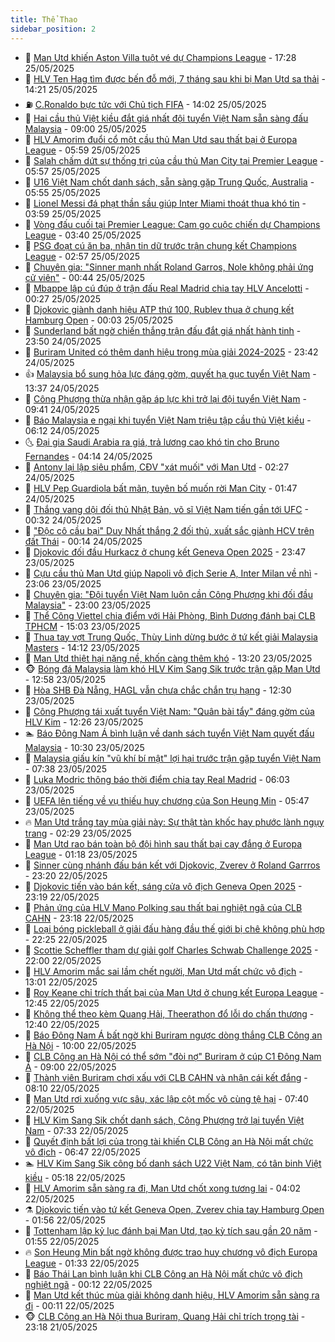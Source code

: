 ```yaml
---
title: Thể Thao
sidebar_position: 2
---
```


<!-- dantri-the-thao:START -->
- 🎡 [Man Utd khiến Aston Villa tuột vé dự Champions League](https://dantri.com.vn/the-thao/man-utd-khien-aston-villa-tuot-ve-du-champions-league-20250526002838400.htm) - 17:28 25/05/2025
- 💯 [HLV Ten Hag tìm được bến đỗ mới, 7 tháng sau khi bị Man Utd sa thải](https://dantri.com.vn/the-thao/hlv-ten-hag-tim-duoc-ben-do-moi-7-thang-sau-khi-bi-man-utd-sa-thai-20250525212114614.htm) - 14:21 25/05/2025
- ⛽️ [C.Ronaldo bực tức với Chủ tịch FIFA](https://dantri.com.vn/the-thao/cronaldo-buc-tuc-voi-chu-tich-fifa-20250525210220664.htm) - 14:02 25/05/2025
- 💃 [Hai cầu thủ Việt kiều đắt giá nhất đội tuyển Việt Nam sẵn sàng đấu Malaysia](https://dantri.com.vn/the-thao/hai-cau-thu-viet-kieu-dat-gia-nhat-doi-tuyen-viet-nam-san-sang-dau-malaysia-20250525123911976.htm) - 09:00 25/05/2025
- 🌈 [HLV Amorim đuổi cổ một cầu thủ Man Utd sau thất bại ở Europa League](https://dantri.com.vn/the-thao/hlv-amorim-duoi-co-mot-cau-thu-man-utd-sau-that-bai-o-europa-league-20250525123549346.htm) - 05:59 25/05/2025
- 🦅 [Salah chấm dứt sự thống trị của cầu thủ Man City tại Premier League](https://dantri.com.vn/the-thao/salah-cham-dut-su-thong-tri-cua-cau-thu-man-city-tai-premier-league-20250525112447022.htm) - 05:57 25/05/2025
- 🌝 [U16 Việt Nam chốt danh sách, sẵn sàng gặp Trung Quốc, Australia](https://dantri.com.vn/the-thao/u16-viet-nam-chot-danh-sach-san-sang-gap-trung-quoc-australia-20250525125504196.htm) - 05:55 25/05/2025
- 🚀 [Lionel Messi đá phạt thần sầu giúp Inter Miami thoát thua khó tin](https://dantri.com.vn/the-thao/lionel-messi-da-phat-than-sau-giup-inter-miami-thoat-thua-kho-tin-20250525105929704.htm) - 03:59 25/05/2025
- 🎉 [Vòng đấu cuối tại Premier League: Cam go cuộc chiến dự Champions League](https://dantri.com.vn/the-thao/vong-dau-cuoi-tai-premier-league-cam-go-cuoc-chien-du-champions-league-20250525103912048.htm) - 03:40 25/05/2025
- 📝 [PSG đoạt cú ăn ba, nhận tin dữ trước trận chung kết Champions League](https://dantri.com.vn/the-thao/psg-doat-cu-an-ba-nhan-tin-du-truoc-tran-chung-ket-champions-league-20250525095721183.htm) - 02:57 25/05/2025
- 🦄 [Chuyên gia: &quot;Sinner mạnh nhất Roland Garros, Nole không phải ứng cử viên&quot;](https://dantri.com.vn/the-thao/chuyen-gia-sinner-manh-nhat-roland-garros-nole-khong-phai-ung-cu-vien-20250524230333469.htm) - 00:44 25/05/2025
- 🎉 [Mbappe lập cú đúp ở trận đấu Real Madrid chia tay HLV Ancelotti](https://dantri.com.vn/the-thao/mbappe-lap-cu-dup-o-tran-dau-real-madrid-chia-tay-hlv-ancelotti-20250525072502951.htm) - 00:27 25/05/2025
- 💼 [Djokovic giành danh hiệu ATP thứ 100, Rublev thua ở chung kết Hamburg Open](https://dantri.com.vn/the-thao/djokovic-gianh-danh-hieu-atp-thu-100-rublev-thua-o-chung-ket-hamburg-open-20250525070108012.htm) - 00:03 25/05/2025
- 🤡 [Sunderland bất ngờ chiến thắng trận đấu đắt giá nhất hành tinh](https://dantri.com.vn/the-thao/sunderland-bat-ngo-chien-thang-tran-dau-dat-gia-nhat-hanh-tinh-20250525064016754.htm) - 23:50 24/05/2025
- 🦆 [Buriram United có thêm danh hiệu trong mùa giải 2024-2025](https://dantri.com.vn/the-thao/buriram-united-co-them-danh-hieu-trong-mua-giai-2024-2025-20250524234921180.htm) - 23:42 24/05/2025
- 👍 [Malaysia bổ sung hỏa lực đáng gờm, quyết hạ gục tuyển Việt Nam](https://dantri.com.vn/the-thao/malaysia-bo-sung-hoa-luc-dang-gom-quyet-ha-guc-tuyen-viet-nam-20250524203628988.htm) - 13:37 24/05/2025
- 💼 [Công Phượng thừa nhận gặp áp lực khi trở lại đội tuyển Việt Nam](https://dantri.com.vn/the-thao/cong-phuong-thua-nhan-gap-ap-luc-khi-tro-lai-doi-tuyen-viet-nam-20250524164113345.htm) - 09:41 24/05/2025
- 🦒 [Báo Malaysia e ngại khi tuyển Việt Nam triệu tập cầu thủ Việt kiều](https://dantri.com.vn/the-thao/bao-malaysia-e-ngai-khi-tuyen-viet-nam-trieu-tap-cau-thu-viet-kieu-20250524131230184.htm) - 06:12 24/05/2025
- 🌜 [Đại gia Saudi Arabia ra giá, trả lương cao khó tin cho Bruno Fernandes](https://dantri.com.vn/the-thao/dai-gia-saudi-arabia-ra-gia-tra-luong-cao-kho-tin-cho-bruno-fernandes-20250524111404068.htm) - 04:14 24/05/2025
- 🦆 [Antony lại lập siêu phẩm, CĐV &quot;xát muối&quot; với Man Utd](https://dantri.com.vn/the-thao/antony-lai-lap-sieu-pham-cdv-xat-muoi-voi-man-utd-20250524092014440.htm) - 02:27 24/05/2025
- 💪 [HLV Pep Guardiola bất mãn, tuyên bố muốn rời Man City](https://dantri.com.vn/the-thao/hlv-pep-guardiola-bat-man-tuyen-bo-muon-roi-man-city-20250523232343733.htm) - 01:47 24/05/2025
- 🧠 [Thắng vang dội đối thủ Nhật Bản, võ sĩ Việt Nam tiến gần tới UFC](https://dantri.com.vn/the-thao/thang-vang-doi-doi-thu-nhat-ban-vo-si-viet-nam-tien-gan-toi-ufc-20250524073222482.htm) - 00:32 24/05/2025
- 🦄 [&quot;Độc cô cầu bại&quot; Duy Nhất thắng 2 đối thủ, xuất sắc giành HCV trên đất Thái](https://dantri.com.vn/the-thao/doc-co-cau-bai-duy-nhat-thang-2-doi-thu-xuat-sac-gianh-hcv-tren-dat-thai-20250524071420233.htm) - 00:14 24/05/2025
- 🥸 [Djokovic đối đầu Hurkacz ở chung kết Geneva Open 2025](https://dantri.com.vn/the-thao/djokovic-doi-dau-hurkacz-o-chung-ket-geneva-open-2025-20250524064455938.htm) - 23:47 23/05/2025
- 🤠 [Cựu cầu thủ Man Utd giúp Napoli vô địch Serie A, Inter Milan về nhì](https://dantri.com.vn/the-thao/cuu-cau-thu-man-utd-giup-napoli-vo-dich-serie-a-inter-milan-ve-nhi-20250524060621037.htm) - 23:06 23/05/2025
- 👺 [Chuyên gia: &quot;Đội tuyển Việt Nam luôn cần Công Phượng khi đối đầu Malaysia&quot;](https://dantri.com.vn/the-thao/chuyen-gia-doi-tuyen-viet-nam-luon-can-cong-phuong-khi-doi-dau-malaysia-20250523180815298.htm) - 23:00 23/05/2025
- 📝 [Thể Công Viettel chia điểm với Hải Phòng, Bình Dương đánh bại CLB TPHCM](https://dantri.com.vn/the-thao/the-cong-viettel-chia-diem-voi-hai-phong-binh-duong-danh-bai-clb-tphcm-20250523215910017.htm) - 15:03 23/05/2025
- 🦆 [Thua tay vợt Trung Quốc, Thùy Linh dừng bước ở tứ kết giải Malaysia Masters](https://dantri.com.vn/the-thao/thua-tay-vot-trung-quoc-thuy-linh-dung-buoc-o-tu-ket-giai-malaysia-masters-20250523204124437.htm) - 14:12 23/05/2025
- 🥳 [Man Utd thiệt hại nặng nề, khốn càng thêm khó](https://dantri.com.vn/the-thao/man-utd-thiet-hai-nang-ne-khon-cang-them-kho-20250523202034997.htm) - 13:20 23/05/2025
- 🐵 [Bóng đá Malaysia làm khó HLV Kim Sang Sik trước trận gặp Man Utd](https://dantri.com.vn/the-thao/bong-da-malaysia-lam-kho-hlv-kim-sang-sik-truoc-tran-gap-man-utd-20250523184441232.htm) - 12:58 23/05/2025
- 🤩 [Hòa SHB Đà Nẵng, HAGL vẫn chưa chắc chắn trụ hạng](https://dantri.com.vn/the-thao/hoa-shb-da-nang-hagl-van-chua-chac-chan-tru-hang-20250523192106930.htm) - 12:30 23/05/2025
- 🤠 [Công Phượng tái xuất tuyển Việt Nam: &quot;Quân bài tẩy&quot; đáng gờm của HLV Kim](https://dantri.com.vn/the-thao/cong-phuong-tai-xuat-tuyen-viet-nam-quan-bai-tay-dang-gom-cua-hlv-kim-20250523182610291.htm) - 12:26 23/05/2025
- 🏊 [Báo Đông Nam Á bình luận về danh sách tuyển Việt Nam quyết đấu Malaysia](https://dantri.com.vn/the-thao/bao-dong-nam-a-binh-luan-ve-danh-sach-tuyen-viet-nam-quyet-dau-malaysia-20250523163019481.htm) - 10:30 23/05/2025
- 🗽 [Malaysia giấu kín &quot;vũ khí bí mật&quot; lợi hại trước trận gặp tuyển Việt Nam](https://dantri.com.vn/the-thao/malaysia-giau-kin-vu-khi-bi-mat-loi-hai-truoc-tran-gap-tuyen-viet-nam-20250523113757059.htm) - 07:38 23/05/2025
- 🚀 [Luka Modric thông báo thời điểm chia tay Real Madrid](https://dantri.com.vn/the-thao/luka-modric-thong-bao-thoi-diem-chia-tay-real-madrid-20250523130340545.htm) - 06:03 23/05/2025
- 🎉 [UEFA lên tiếng về vụ thiếu huy chương của Son Heung Min](https://dantri.com.vn/the-thao/uefa-len-tieng-ve-vu-thieu-huy-chuong-cua-son-heung-min-20250523121536615.htm) - 05:47 23/05/2025
- 🔥 [Man Utd trắng tay mùa giải này: Sự thật tàn khốc hay phước lành ngụy trang](https://dantri.com.vn/the-thao/man-utd-trang-tay-mua-giai-nay-su-that-tan-khoc-hay-phuoc-lanh-nguy-trang-20250523015200601.htm) - 02:29 23/05/2025
- 🎉 [Man Utd rao bán toàn bộ đội hình sau thất bại cay đắng ở Europa League](https://dantri.com.vn/the-thao/man-utd-rao-ban-toan-bo-doi-hinh-sau-that-bai-cay-dang-o-europa-league-20250523080414474.htm) - 01:18 23/05/2025
- 🎡 [Sinner cùng nhánh đấu bán kết với Djokovic, Zverev ở Roland Garrros](https://dantri.com.vn/the-thao/sinner-cung-nhanh-dau-ban-ket-voi-djokovic-zverev-o-roland-garrros-20250523061703232.htm) - 23:20 22/05/2025
- 🐻 [Djokovic tiến vào bán kết, sáng cửa vô địch Geneva Open 2025](https://dantri.com.vn/the-thao/djokovic-tien-vao-ban-ket-sang-cua-vo-dich-geneva-open-2025-20250523063649335.htm) - 23:19 22/05/2025
- 🌊 [Phản ứng của HLV Mano Polking sau thất bại nghiệt ngã của CLB CAHN](https://dantri.com.vn/the-thao/phan-ung-cua-hlv-mano-polking-sau-that-bai-nghiet-nga-cua-clb-cahn-20250523092851508.htm) - 23:18 22/05/2025
- 💃 [Loại bóng pickleball ở giải đấu hàng đầu thế giới bị chê không phù hợp](https://dantri.com.vn/the-thao/loai-bong-pickleball-o-giai-dau-hang-dau-the-gioi-bi-che-khong-phu-hop-20250522173742556.htm) - 22:25 22/05/2025
- 🤔 [Scottie Scheffler tham dự giải golf Charles Schwab Challenge 2025](https://dantri.com.vn/the-thao/scottie-scheffler-tham-du-giai-golf-charles-schwab-challenge-2025-20250522224522893.htm) - 22:00 22/05/2025
- 🤭 [HLV Amorim mắc sai lầm chết người, Man Utd mất chức vô địch](https://dantri.com.vn/the-thao/hlv-amorim-mac-sai-lam-chet-nguoi-man-utd-mat-chuc-vo-dich-20250522154319108.htm) - 13:01 22/05/2025
- 👹 [Roy Keane chỉ trích thất bại của Man Utd ở chung kết Europa League](https://dantri.com.vn/the-thao/roy-keane-chi-trich-that-bai-cua-man-utd-o-chung-ket-europa-league-20250522165140183.htm) - 12:45 22/05/2025
- 🗽 [Không thể theo kèm Quang Hải, Theerathon đổ lỗi do chấn thương](https://dantri.com.vn/the-thao/khong-the-theo-kem-quang-hai-theerathon-do-loi-do-chan-thuong-20250522192644276.htm) - 12:40 22/05/2025
- 🥳 [Báo Đông Nam Á bất ngờ khi Buriram ngược dòng thắng CLB Công an Hà Nội](https://dantri.com.vn/the-thao/bao-dong-nam-a-bat-ngo-khi-buriram-nguoc-dong-thang-clb-cong-an-ha-noi-20250522105239633.htm) - 10:00 22/05/2025
- 💃 [CLB Công an Hà Nội có thể sớm &quot;đòi nợ&quot; Buriram ở cúp C1 Đông Nam Á](https://dantri.com.vn/the-thao/clb-cong-an-ha-noi-co-the-som-doi-no-buriram-o-cup-c1-dong-nam-a-20250522135207562.htm) - 09:00 22/05/2025
- 🧰 [Thành viên Buriram chơi xấu với CLB CAHN và nhận cái kết đắng](https://dantri.com.vn/the-thao/thanh-vien-buriram-choi-xau-voi-clb-cahn-va-nhan-cai-ket-dang-20250522144813536.htm) - 08:10 22/05/2025
- 💪 [Man Utd rơi xuống vực sâu, xác lập cột mốc vô cùng tệ hại](https://dantri.com.vn/the-thao/man-utd-roi-xuong-vuc-sau-xac-lap-cot-moc-vo-cung-te-hai-20250522142019068.htm) - 07:40 22/05/2025
- 🚀 [HLV Kim Sang Sik chốt danh sách, Công Phượng trở lại tuyển Việt Nam](https://dantri.com.vn/the-thao/hlv-kim-sang-sik-chot-danh-sach-cong-phuong-tro-lai-tuyen-viet-nam-20250522112709782.htm) - 07:33 22/05/2025
- 🤠 [Quyết định bất lợi của trọng tài khiến CLB Công an Hà Nội mất chức vô địch](https://dantri.com.vn/the-thao/quyet-dinh-bat-loi-cua-trong-tai-khien-clb-cong-an-ha-noi-mat-chuc-vo-dich-20250522134120797.htm) - 06:47 22/05/2025
- 🏊 [HLV Kim Sang Sik công bố danh sách U22 Việt Nam, có tân binh Việt kiều](https://dantri.com.vn/the-thao/hlv-kim-sang-sik-cong-bo-danh-sach-u22-viet-nam-co-tan-binh-viet-kieu-20250522121608572.htm) - 05:18 22/05/2025
- 🦄 [HLV Amorim sẵn sàng ra đi, Man Utd chốt xong tương lai](https://dantri.com.vn/the-thao/hlv-amorim-san-sang-ra-di-man-utd-chot-xong-tuong-lai-20250522110217444.htm) - 04:02 22/05/2025
- ⚗️ [Djokovic tiến vào tứ kết Geneva Open, Zverev chia tay Hamburg Open](https://dantri.com.vn/the-thao/djokovic-tien-vao-tu-ket-geneva-open-zverev-chia-tay-hamburg-open-20250522085517511.htm) - 01:56 22/05/2025
- 🥷 [Tottenham lập kỷ lục đánh bại Man Utd, tạo kỳ tích sau gần 20 năm](https://dantri.com.vn/the-thao/tottenham-lap-ky-luc-danh-bai-man-utd-tao-ky-tich-sau-gan-20-nam-20250522085801009.htm) - 01:55 22/05/2025
- 🔥 [Son Heung Min bất ngờ không được trao huy chương vô địch Europa League](https://dantri.com.vn/the-thao/son-heung-min-bat-ngo-khong-duoc-trao-huy-chuong-vo-dich-europa-league-20250522075946639.htm) - 01:33 22/05/2025
- 🦅 [Báo Thái Lan bình luận khi CLB Công an Hà Nội mất chức vô địch nghiệt ngã](https://dantri.com.vn/the-thao/bao-thai-lan-binh-luan-khi-clb-cong-an-ha-noi-mat-chuc-vo-dich-nghiet-nga-20250522004546019.htm) - 00:12 22/05/2025
- 🌝 [Man Utd kết thúc mùa giải không danh hiệu, HLV Amorim sẵn sàng ra đi](https://dantri.com.vn/the-thao/man-utd-ket-thuc-mua-giai-khong-danh-hieu-hlv-amorim-san-sang-ra-di-20250522065949034.htm) - 00:11 22/05/2025
- 🐵 [CLB Công an Hà Nội thua Buriram, Quang Hải chỉ trích trọng tài](https://dantri.com.vn/the-thao/clb-cong-an-ha-noi-thua-buriram-quang-hai-chi-trich-trong-tai-20250522061017558.htm) - 23:18 21/05/2025<!-- dantri-the-thao:END -->
